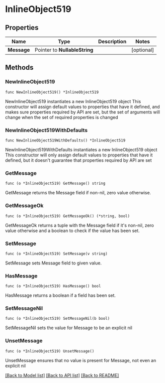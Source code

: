 # InlineObject519

## Properties

Name | Type | Description | Notes
------------ | ------------- | ------------- | -------------
**Message** | Pointer to **NullableString** |  | [optional] 

## Methods

### NewInlineObject519

`func NewInlineObject519() *InlineObject519`

NewInlineObject519 instantiates a new InlineObject519 object
This constructor will assign default values to properties that have it defined,
and makes sure properties required by API are set, but the set of arguments
will change when the set of required properties is changed

### NewInlineObject519WithDefaults

`func NewInlineObject519WithDefaults() *InlineObject519`

NewInlineObject519WithDefaults instantiates a new InlineObject519 object
This constructor will only assign default values to properties that have it defined,
but it doesn't guarantee that properties required by API are set

### GetMessage

`func (o *InlineObject519) GetMessage() string`

GetMessage returns the Message field if non-nil, zero value otherwise.

### GetMessageOk

`func (o *InlineObject519) GetMessageOk() (*string, bool)`

GetMessageOk returns a tuple with the Message field if it's non-nil, zero value otherwise
and a boolean to check if the value has been set.

### SetMessage

`func (o *InlineObject519) SetMessage(v string)`

SetMessage sets Message field to given value.

### HasMessage

`func (o *InlineObject519) HasMessage() bool`

HasMessage returns a boolean if a field has been set.

### SetMessageNil

`func (o *InlineObject519) SetMessageNil(b bool)`

 SetMessageNil sets the value for Message to be an explicit nil

### UnsetMessage
`func (o *InlineObject519) UnsetMessage()`

UnsetMessage ensures that no value is present for Message, not even an explicit nil

[[Back to Model list]](../README.md#documentation-for-models) [[Back to API list]](../README.md#documentation-for-api-endpoints) [[Back to README]](../README.md)


